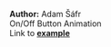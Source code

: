 **Author:** Adam Šáfr \
On/Off Button Animation \
Link to **[example](https://github.com/pslib-cz/2021l4web-svg-animation-Adam-Safr)**